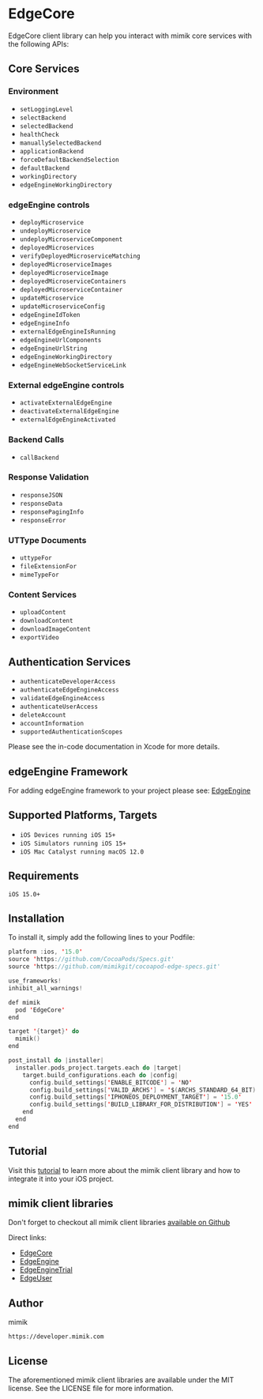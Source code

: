 # EdgeCore

 EdgeCore client library can help you interact with mimik core services with the following APIs:
 
## Core Services

### Environment

 * `setLoggingLevel`
 * `selectBackend`
 * `selectedBackend`
 * `healthCheck`
 * `manuallySelectedBackend`
 * `applicationBackend`
 * `forceDefaultBackendSelection`
 * `defaultBackend`
 * `workingDirectory`
 * `edgeEngineWorkingDirectory`

### edgeEngine controls
 
 * `deployMicroservice`
 * `undeployMicroservice`
 * `undeployMicroserviceComponent`
 * `deployedMicroservices`
 * `verifyDeployedMicroserviceMatching`
 * `deployedMicroserviceImages`
 * `deployedMicroserviceImage`
 * `deployedMicroserviceContainers`
 * `deployedMicroserviceContainer`
 * `updateMicroservice`
 * `updateMicroserviceConfig`
 * `edgeEngineIdToken`
 * `edgeEngineInfo`
 * `externalEdgeEngineIsRunning`
 * `edgeEngineUrlComponents`
 * `edgeEngineUrlString`
 * `edgeEngineWorkingDirectory`
 * `edgeEngineWebSocketServiceLink`
 
### External edgeEngine controls

 * `activateExternalEdgeEngine`
 * `deactivateExternalEdgeEngine`
 * `externalEdgeEngineActivated`

### Backend Calls
 * `callBackend`

### Response Validation
 
 * `responseJSON`
 * `responseData`
 * `responsePagingInfo`
 * `responseError`

### UTType Documents
 * `uttypeFor`
 * `fileExtensionFor`
 * `mimeTypeFor`

 
### Content Services
 * `uploadContent`
 * `downloadContent`
 * `downloadImageContent`
 * `exportVideo`

## Authentication Services
 
 * `authenticateDeveloperAccess`
 * `authenticateEdgeEngineAccess`
 * `validateEdgeEngineAccess`
 * `authenticateUserAccess`
 * `deleteAccount`
 * `accountInformation`
 * `supportedAuthenticationScopes`

 Please see the in-code documentation in Xcode for more details.

## edgeEngine Framework 
 
For adding edgeEngine framework to your project please see: [EdgeEngine](https://github.com/mimikgit/cocoapod-EdgeEngine)

## Supported Platforms, Targets
* `iOS Devices running iOS 15+`
* `iOS Simulators running iOS 15+`
* `iOS Mac Catalyst running macOS 12.0`

## Requirements
```
iOS 15.0+
```

## Installation

To install it, simply add the following lines to your Podfile:


```swift
platform :ios, '15.0'
source 'https://github.com/CocoaPods/Specs.git'
source 'https://github.com/mimikgit/cocoapod-edge-specs.git'

use_frameworks!
inhibit_all_warnings!

def mimik
  pod 'EdgeCore'
end

target '{target}' do
  mimik()
end

post_install do |installer|
  installer.pods_project.targets.each do |target|
    target.build_configurations.each do |config|
      config.build_settings['ENABLE_BITCODE'] = 'NO'
      config.build_settings['VALID_ARCHS'] = '$(ARCHS_STANDARD_64_BIT)'
      config.build_settings['IPHONEOS_DEPLOYMENT_TARGET'] = '15.0'
      config.build_settings['BUILD_LIBRARY_FOR_DISTRIBUTION'] = 'YES'
    end
  end
end
```


## Tutorial

Visit this [tutorial](https://devdocs.mimik.com/tutorials/03-index) to learn more about the mimik client library and how to integrate it into your iOS project.

## mimik client libraries

Don't forget to checkout all mimik client libraries [available on Github](https://github.com/search?q=cocoapod-Edge)

Direct links:
 
 * [EdgeCore](https://github.com/mimikgit/cocoapod-EdgeCore)
 * [EdgeEngine](https://github.com/mimikgit/cocoapod-EdgeEngine)
 * [EdgeEngineTrial](https://github.com/mimikgit/cocoapod-EdgeEngineTrial)
 * [EdgeUser](https://github.com/mimikgit/cocoapod-EdgeUser)

## Author

mimik

```
https://developer.mimik.com
```

## License

The aforementioned mimik client libraries are available under the MIT license. See the LICENSE file for more information.
